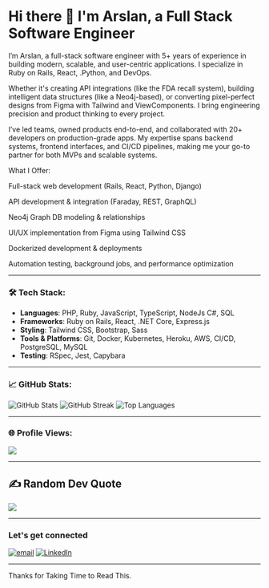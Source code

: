 # Hi there 👋 I'm Arslan, a Full Stack Software Engineer

I’m Arslan, a full-stack software engineer with 5+ years of experience in building modern, scalable, and user-centric applications. I specialize in Ruby on Rails, React, .Python, and DevOps.

Whether it's creating API integrations (like the FDA recall system), building intelligent data structures (like a Neo4j-based), or converting pixel-perfect designs from Figma with Tailwind and ViewComponents. I bring engineering precision and product thinking to every project.

I’ve led teams, owned products end-to-end, and collaborated with 20+ developers on production-grade apps. My expertise spans backend systems, frontend interfaces, and CI/CD pipelines, making me your go-to partner for both MVPs and scalable systems.

What I Offer:

Full-stack web development (Rails, React, Python, Django)

API development & integration (Faraday, REST, GraphQL)

Neo4j Graph DB modeling & relationships

UI/UX implementation from Figma using Tailwind CSS

Dockerized development & deployments

Automation testing, background jobs, and performance optimization

---

### 🛠 Tech Stack:
- **Languages**: PHP, Ruby, JavaScript, TypeScript, NodeJs C#, SQL
- **Frameworks**: Ruby on Rails, React, .NET Core, Express.js
- **Styling**: Tailwind CSS, Bootstrap, Sass
- **Tools & Platforms**: Git, Docker, Kubernetes, Heroku, AWS, CI/CD, PostgreSQL, MySQL
- **Testing**: RSpec, Jest, Capybara

---

### 📈 GitHub Stats:

![GitHub Stats](https://github-readme-stats.vercel.app/api?username=ArslanUlfat&theme=gotham&hide_border=false&include_all_commits=true&count_private=true)
![GitHub Streak](https://github-readme-streak-stats.herokuapp.com/?user=ArslanUlfat&theme=gotham&hide_border=false)
![Top Languages](https://github-readme-stats.vercel.app/api/top-langs/?username=ArslanUlfat&theme=gotham&hide_border=false&include_all_commits=true&count_private=true&layout=compact)

---

### 🌐 Profile Views:
[![](https://visitcount.itsvg.in/api?id=ArslanUlfat&label=Profile%20Views&pretty=false)](https://visitcount.itsvg.in)

---

## ✍️ Random Dev Quote
![](https://quotes-github-readme.vercel.app/api?type=horizontal&theme=radical)

---

### Let's get connected
 [![email](https://img.shields.io/badge/@Arslan-blue?style=for-the-badge)](mailto:arslanulfat8686@gmail.com)
 [![LinkedIn](https://img.shields.io/badge/LinkedIn-%230077B5.svg?style=for-the-badge&logo=linkedin&logoColor=white)](https://linkedin.com/in/muhammad-arslan-software-engineer)

---
Thanks for Taking Time to Read This.
